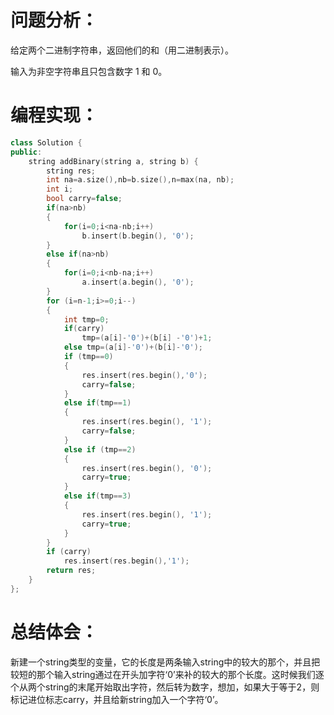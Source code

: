 # 问题分析：
给定两个二进制字符串，返回他们的和（用二进制表示）。

输入为非空字符串且只包含数字 1 和 0。
# 编程实现：
```c++
class Solution {
public:
    string addBinary(string a, string b) {
        string res;
        int na=a.size(),nb=b.size(),n=max(na, nb);
        int i;
        bool carry=false;
        if(na>nb)
        {
            for(i=0;i<na-nb;i++) 
                b.insert(b.begin(), '0');
        }
        else if(na>nb)
        {
            for(i=0;i<nb-na;i++) 
                a.insert(a.begin(), '0');
        }
        for (i=n-1;i>=0;i--) 
        {
            int tmp=0;
            if(carry)
                tmp=(a[i]-'0')+(b[i] -'0')+1;
            else tmp=(a[i]-'0')+(b[i]-'0');
            if (tmp==0)
            {
                res.insert(res.begin(),'0');
                carry=false;
            }
            else if(tmp==1) 
            {
                res.insert(res.begin(), '1');
                carry=false;
            }
            else if (tmp==2) 
            {
                res.insert(res.begin(), '0');
                carry=true;
            }
            else if(tmp==3)
            {
                res.insert(res.begin(), '1');
                carry=true;
            }
        }
        if (carry)
            res.insert(res.begin(),'1');
        return res;
    }
};
```
# 总结体会：
新建一个string类型的变量，它的长度是两条输入string中的较大的那个，并且把较短的那个输入string通过在开头加字符‘0’来补的较大的那个长度。这时候我们逐个从两个string的末尾开始取出字符，然后转为数字，想加，如果大于等于2，则标记进位标志carry，并且给新string加入一个字符‘0’。